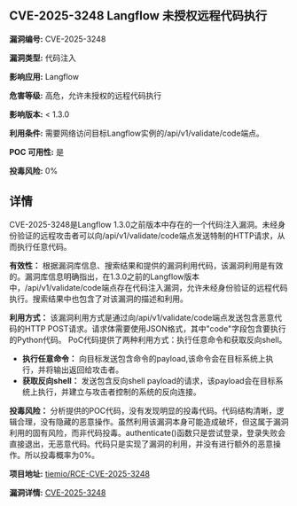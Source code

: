 ## CVE-2025-3248 Langflow 未授权远程代码执行

**漏洞编号:** CVE-2025-3248

**漏洞类型:** 代码注入

**影响应用:** Langflow

**危害等级:** 高危，允许未授权的远程代码执行

**影响版本:** < 1.3.0

**利用条件:** 需要网络访问目标Langflow实例的/api/v1/validate/code端点。

**POC 可用性:** 是

**投毒风险:** 0%

## 详情

CVE-2025-3248是Langflow 1.3.0之前版本中存在的一个代码注入漏洞。未经身份验证的远程攻击者可以向/api/v1/validate/code端点发送特制的HTTP请求，从而执行任意代码。

**有效性：**
根据漏洞库信息、搜索结果和提供的漏洞利用代码，该漏洞利用是有效的。漏洞库信息明确指出，在1.3.0之前的Langflow版本中，/api/v1/validate/code端点存在代码注入漏洞，允许未经身份验证的远程代码执行。搜索结果中也包含了对该漏洞的描述和利用。

**利用方式：**
该漏洞利用方式是通过向/api/v1/validate/code端点发送包含恶意代码的HTTP POST请求。请求体需要使用JSON格式，其中"code"字段包含要执行的Python代码。  PoC代码提供了两种利用方式：执行任意命令和获取反向shell。

*   **执行任意命令：**  向目标发送包含命令的payload,该命令会在目标系统上执行，并将输出返回给攻击者。
*   **获取反向shell：**  发送包含反向shell payload的请求，该payload会在目标系统上执行，并建立与攻击者控制的系统的反向连接。

**投毒风险：**
分析提供的POC代码，没有发现明显的投毒代码。代码结构清晰，逻辑合理，没有隐藏的恶意操作。虽然利用该漏洞本身可能造成破坏，但这属于漏洞利用的固有风险，而非代码投毒。authenticate()函数只是尝试登录，登录失败会直接退出，无恶意代码。代码只是实现了漏洞的利用，并没有进行额外的恶意操作。所以投毒概率为0%。


**项目地址:** [tiemio/RCE-CVE-2025-3248](https://github.com/tiemio/RCE-CVE-2025-3248)

**漏洞详情:** [CVE-2025-3248](https://nvd.nist.gov/vuln/detail/CVE-2025-3248)